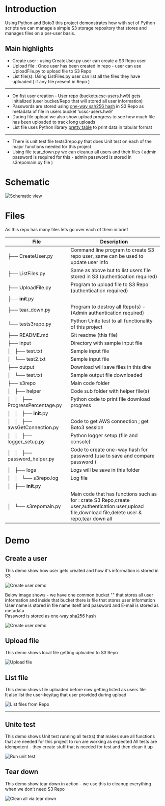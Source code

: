 
# Introduction 

Using Python and Boto3 this project demonstrates how with set of Python  
scripts we can manage a simple S3 storage repository that stores and manages files on a per-user basis.

## Main highlights 

- Create user : using CreateUser.py user can create a S3 Repo user
- Upload file : Once user has been created in repo - user can use UploadFile.py to upload file to S3 Repo
- List file(s): Using ListFiles.py user can list all the files they have uploaded ( if any file present in Repo )

---

- On fist user creation - User repo (bucket:ucsc-users.hw9) gets initialized (user bucket/Repo that will stored all user information)
- Passwords are stored using [one-way sah256 hash](https://www.pythoncentral.io/hashing-strings-with-python/) in S3 Repo as metadata of file in users bucket 'ucsc-users.hw9' 
- During file upload we also show upload progress to see how much file has been uploaded to track long uploads 
- List file uses Python library [pretty table](http://zetcode.com/python/prettytable/) to print data in tabular format 

---

- There is unit test file tests3repo.py that does Unit test on each of the major functions needed for this project 
- Using file tear_down.py we can cleanup all users and their files ( admin password is required for this - admin password is stored in s3repomain.py file )

# Schematic 

![Schematic view](demo/S3-bucket-boto3.png)

# Files 

As this repo has many files lets go over each of them in brief 

| File | Description |
| ---- | --- |
| ├── CreateUser.py | Command line program to create S3 repo user, same can be used to update user info  |
| ├── ListFiles.py | Same as above but to list users file stored in S3 (authentication required) |
| ├── UploadFile.py | Program to upload file to S3 Repo (authentication required)  |
| ├── __init__.py |  |
| ├── tear_down.py | Program to destroy all Repo(s) - (Admin authentication required) |
| └── tests3repo.py | Python Unite test to all functionality of this project |
| ├── README.md | Git readme (this file) |
| ├── input | Directory with sample input file |
| │   ├── test.txt | Sample input file |
| │   └── test2.txt | Sample input file |
| ├── output | Download will save files in this dire |
| │   └── test.txt | Sample output file downloaded |
| ├── s3repo | Main code folder |
| │   ├── helper | Code sub folder with helper file(s) |
| │   │   ├── ProgressPercentage.py | Python code to print file download progress |
| │   │   ├── __init__.py |  |
| │   │   ├── awsGetConnection.py | Code to get AWS connection ; get Boto3 session |
| │   │   ├── logger_setup.py | Python logger setup (file and console) |
| │   │   ├── password_helper.py | Code to create one-way hash for password (use to save and compare password )  |
| │   ├── logs | Logs will be save in this folder  |
| │   │   └── s3repo.log | Log file |
| │   ├── __init__.py |  |
| │   └── s3repomain.py | Main code that has functions such as for : crate S3 Repo,create user,authentication user,upload file,download file,delete user & repo,tear down all |


# Demo 

## Create a user 

This demo show how user gets created and how it's information is stored in S3 

![Create user demo](demo/create_user.gif)

Below image shows - we have one common bucket "" that stores all user information and inside that bucket there is file that stores user information  
User name is stored in file name itself and password and E-mail is stored as metadata  
Password is stored as one-way sha256 hash 

![Create user demo](demo/user_information_storage.jpg)

## Upload file 

This demo shows local file getting uploaded to S3 Repo 

![Upload file](demo/uploadfile.gif)

## List file 

This demo shows file uploaded before now getting listed as users file  
It also list the user-key/tag that user provided during upload 

![List files from Repo](demo/listFiles.gif)

---

## Unite test 

This demo shows Unit test running all test(s) that makes sure all functions that are needed for this project to run are working as expected 
All tests are idempotent - they create stuff that is needed for test and then clean it up 

![Run unit test](demo/unittest.gif)

## Tear down 

This demo show tear down in action - we use this to cleanup everything when we don't need S3 Repo 

![Clean all via tear down](demo/tearDown.gif)